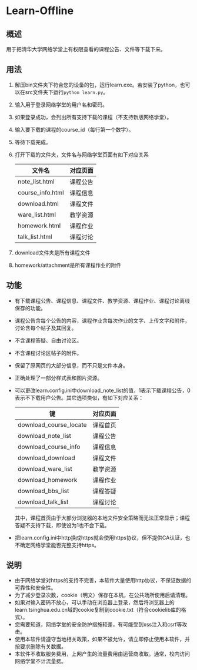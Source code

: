 # Learn-Offline

## 概述

用于把清华大学网络学堂上有权限查看的课程公告、文件等下载下来。

## 用法

1. 解压bin文件夹下符合您的设备的包，运行learn.exe。若安装了python，也可以在src文件夹下运行`python learn.py`。
2. 输入用于登录网络学堂的用户名和密码。
3. 如果登录成功，会列出所有支持下载的课程（不支持新版网络学堂）。
4. 输入要下载的课程的course_id（每行第一个数字）。
5. 等待下载完成。
6. 打开下载的文件夹，文件名与网络学堂页面有如下对应关系

    | 文件名           | 对应页面 |
    | ---------------- | -------- |
    | note_list.html   | 课程公告 |
    | course_info.html | 课程信息 |
    | download.html    | 课程文件 |
    | ware_list.html   | 教学资源 |
    | homework.html    | 课程作业 |
    | talk_list.html   | 课程讨论 |

7. download文件夹是所有课程文件
8. homework/attachment是所有课程作业的附件

## 功能

- 有下载课程公告、课程信息、课程文件、教学资源、课程作业、课程讨论离线保存的功能。
- 课程公告含每个公告的内容，课程作业含每次作业的文字、上传文字和附件，讨论含每个帖子及其回复。
- 不含课程答疑、自由讨论区。
- 不含课程讨论区帖子的附件。
- 保留了原网页的大部分信息，而不只是文件本身。
- 正确处理了一部分样式表和图片资源。
- 可以更改learn.config.ini中download_note_list的值，1表示下载课程公告，0表示不下载用户公告。其它选项类似，有如下对应关系：

    | 键                     | 对应页面 |
    | ---------------------- | -------- |
    | download_course_locate | 课程首页 |
    | download_note_list     | 课程公告 |
    | download_course_info   | 课程信息 |
    | download_download      | 课程文件 |
    | download_ware_list     | 教学资源 |
    | download_homework      | 课程作业 |
    | download_bbs_list      | 课程答疑 |
    | download_talk_list     | 课程讨论 |

  其中，课程首页由于大部分浏览器的本地文件安全策略而无法正常显示；课程答疑不支持下载，即使设为1也不会下载。
- 把learn.config.ini中http换成https就会使用https协议，但不提供CA认证，也不确定网络学堂能否完整支持https。

## 说明

- 由于网络学堂对https的支持不完善，本软件大量使用http协议，不保证数据的可靠性和安全性。
- 为了减少登录次数，cookie（明文）保存在本机，在公共场所使用后请清理。
- 如果对输入密码不放心，可以手动在浏览器上登录，然后将浏览器上的learn.tsinghua.edu.cn域的cookie复制到cookie.txt（符合cookielib库的格式）。
- 您需要知道，网络学堂的安全防护措施较差，有可能受到xss注入和csrf等攻击。
- 使用本软件请遵守当地相关政策，如果不被允许，请立即停止使用本软件，并按要求删除有关数据。
- 本软件不收取服务费用，上网产生的流量费用由运营商收取。通常，校内访问网络学堂不计流量费。
